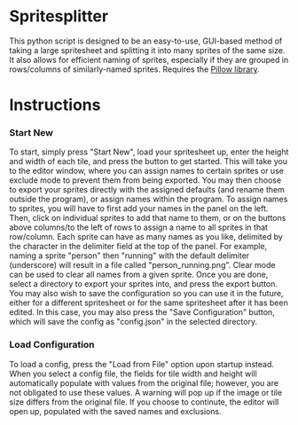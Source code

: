 # Spritesplitter

This python script is designed to be an easy-to-use, GUI-based method of taking a large spritesheet and splitting it into many sprites of the same size. 
It also allows for efficient naming of sprites, especially if they are grouped in rows/columns of similarly-named sprites. Requires the [Pillow library](https://pillow.readthedocs.io/).

# Instructions
### Start New
To start, simply press "Start New", load your spritesheet up, enter the height and width of each tile, and press the button to get started.
This will take you to the editor window, where you can assign names to certain sprites or use exclude mode to prevent them from being exported.
You may then choose to export your sprites directly with the assigned defaults (and rename them outside the program), or assign names within the program.
To assign names to sprites, you will have to first add your names in the panel on the left.
Then, click on individual sprites to add that name to them, or on the buttons above columns/to the left of rows to assign a name to all sprites in that row/column.
Each sprite can have as many names as you like, delimited by the character in the delimiter field at the top of the panel.
For example, naming a sprite "person" then "running" with the default delimiter (underscore) will result in a file called "person_running.png".
Clear mode can be used to clear all names from a given sprite.
Once you are done, select a directory to export your sprites into, and press the export button.
You may also wish to save the configuration so you can use it in the future, either for a different spritesheet or for the same spritesheet after it has been edited. 
In this case, you may also press the "Save Configuration" button, which will save the config as "config.json" in the selected directory.

### Load Configuration
To load a config, press the "Load from File" option upon startup instead.
When you select a config file, the fields for tile width and height will automatically populate with values from the original file; however, you are not obligated to use these values.
A warning will pop up if the image or tile size differs from the original file.
If you choose to continute, the editor will open up, populated with the saved names and exclusions.
